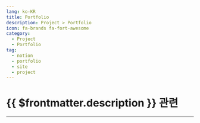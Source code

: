 ```yaml
---
lang: ko-KR
title: Portfolio
description: Project > Portfolio
icon: fa-brands fa-fort-awesome
category: 
  - Project
  - Portfolio
tag:
  - notion
  - portfolio
  - site
  - project
---
```


# {{ $frontmatter.description }} 관련



---

<TagLinks />